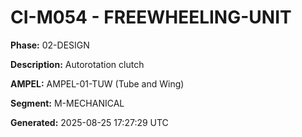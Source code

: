 # CI-M054 - FREEWHEELING-UNIT

**Phase:** 02-DESIGN

**Description:** Autorotation clutch

**AMPEL:** AMPEL-01-TUW (Tube and Wing)

**Segment:** M-MECHANICAL

**Generated:** 2025-08-25 17:27:29 UTC
